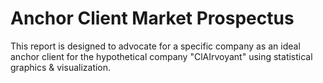 # Anchor Client Market Prospectus

This report is designed to advocate for a specific company as an ideal anchor client for the hypothetical company "ClAIrvoyant" using statistical graphics & visualization.
